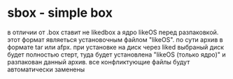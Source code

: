 # sbox - simple box
в отличии от .box ставит не likedbox а ядро likeOS перед разпаковкой.
этот формат являеться установочным файлом "likeOS".
по сути архив в формате tar или afpx.
при установке на диск через liked выбраный диск будет полностью стерт, туда будет установлена "likeOS (только ядро)" и разпакован данный архив.
все конфликтующие файлы будут автоматически заменены